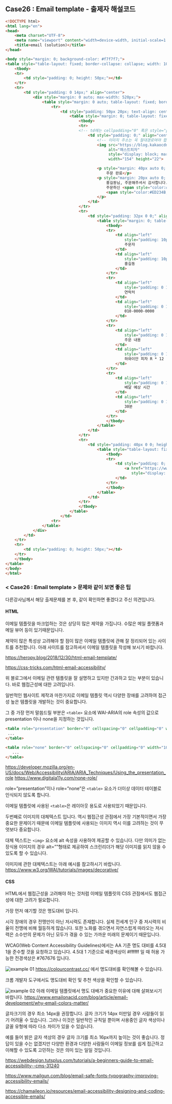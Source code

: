 ## Case26 : Email template - 출제자 해설코드
```html
<!DOCTYPE html>
<html lang="en">
<head>
    <meta charset="UTF-8">
    <meta name="viewport" content="width=device-width, initial-scale=1.0">
    <title>email (solution)</title>
</head>

<body style="margin: 0; background-color: #f7f7f7;">
<table style="table-layout: fixed; border-collapse: collapse; width: 100%; background-color: #f7f7f7;">
    <tbody>
    <tr>
        <td style="padding: 0; height: 50px;"></td>
    </tr>
    <tr>
        <td style="padding: 0 14px;" align="center">
            <div style="margin: 0 auto; max-width: 520px;">
                <table style="margin: 0 auto; table-layout: fixed; border-collapse: collapse; max-width: 520px; width: 100%; background-color: #fff;">
                    <tr>
                        <td style="padding: 50px 20px; text-align: center;" align="center">
                            <table style="margin: 0; table-layout: fixed; border-collapse: collapse; width: 100%;">
                                <tbody>
                                <tr>
                                <!-- td에는 cellpadding="0" 혹은 style="padding: 0"을 꼭 해주어야 임의 여백이 생기지 않습니다. -->
                                    <td style="padding: 0;" align="center" cellpadding="0">
                                        <!-- 이미지 주소는 꼭 절대경로여야 합니다. -->
                                        <img src="https://blog.kakaocdn.net/dn/c7opH9/btq1uu796qe/6LzreaQDOCQAKRnS2clB4K/img.png"
                                             alt="패스트피자"
                                             style="display: block; margin: 0 auto; width: 154px; height: 22px;"
                                             width="154" height="22">

                                        <p style="margin: 40px auto 0; max-width: 420px; font-family: -apple-system, BlinkMacSystemFont, 'Apple SD Gothic Neo', '맑은 고딕', sans-serf; font-size: 24px; font-weight: 700; color: #333; -webkit-text-size-adjust: 100%;">
                                            주문 완료</p>
                                        <p style="margin: 20px auto 0; max-width: 420px; font-family: -apple-system, BlinkMacSystemFont, 'Apple SD Gothic Neo', '맑은 고딕', sans-serf; font-size: 14px; color: #666; word-break: keep-all; line-height: 22px; -webkit-text-size-adjust: 100%;">
                                            홍길동님, 주문해주셔서 감사합니다.<br>
                                            주문하신 <span style="color:#ED234B;">하와이안 피자 R * 12</span>가 주문 완료 되었습니다.<br>
                                            <span style="color:#ED234B;">30분 이내로 배달 완료 예정</span>이니 잠시만 기다려주세요.
                                        </p>
                                    </td>
                                </tr>
                                <tr>
                                    <td style="padding: 32px 0 0;" align="center">
                                        <table style="margin: 0; table-layout: fixed; border-collapse: collapse; max-width: 420px; width: 100%; border-top: 1px solid #ddd; border-bottom: 1px solid #ddd;">
                                            <tbody>
                                            <tr>
                                                <td align="left"
                                                    style="padding: 10px 10px 0; width: 88px; font-family: -apple-system, BlinkMacSystemFont, 'Apple SD Gothic Neo', '맑은 고딕', sans-serf; font-size: 14px; color: #666; line-height: 24px; vertical-align: top;">
                                                    주문자
                                                </td>
                                                <td align="left"
                                                    style="padding: 10px 10px 0; font-family: -apple-system, BlinkMacSystemFont, 'Apple SD Gothic Neo', '맑은 고딕', sans-serf; font-size: 14px; color: #222; line-height: 24px; vertical-align: top;">
                                                    홍길동
                                                </td>
                                            </tr>
                                            <tr>
                                                <td align="left"
                                                    style="padding: 0 10px; width: 88px; font-family: -apple-system, BlinkMacSystemFont, 'Apple SD Gothic Neo', '맑은 고딕', sans-serf; font-size: 14px; color: #666; line-height: 24px; vertical-align: top;">
                                                    연락처
                                                </td>
                                                <td align="left"
                                                    style="padding: 0 10px; font-family: -apple-system, BlinkMacSystemFont, 'Apple SD Gothic Neo', '맑은 고딕', sans-serf; font-size: 14px; color: #222; line-height: 24px; vertical-align: top;">
                                                    010-0000-0000
                                                </td>
                                            </tr>
                                            <tr>
                                                <td align="left"
                                                    style="padding: 0 10px; width: 88px; font-family: -apple-system, BlinkMacSystemFont, 'Apple SD Gothic Neo', '맑은 고딕', sans-serf; font-size: 14px; color: #666; line-height: 24px; vertical-align: top;">
                                                    주문 내용
                                                </td>
                                                <td align="left"
                                                    style="padding: 0 10px; font-family: -apple-system, BlinkMacSystemFont, 'Apple SD Gothic Neo', '맑은 고딕', sans-serf; font-size: 14px; color: #222; line-height: 24px; vertical-align: top;">
                                                    하와이안 피자 R * 12
                                                </td>
                                            </tr>
                                            <tr>
                                                <td align="left"
                                                    style="padding: 0 10px 10px; width: 88px; font-family: -apple-system, BlinkMacSystemFont, 'Apple SD Gothic Neo', '맑은 고딕', sans-serf; font-size: 14px; color: #666; vertical-align: top;">
                                                    베달 예상 시간
                                                </td>
                                                <td align="left"
                                                    style="padding: 0 10px 10px; font-family: -apple-system, BlinkMacSystemFont, 'Apple SD Gothic Neo', '맑은 고딕', sans-serf; font-size: 14px; color: #222; vertical-align: top;">
                                                    30분
                                                </td>
                                            </tr>
                                            </tbody>
                                        </table>
                                    </td>
                                </tr>
                                <tr>
                                    <td style="padding: 40px 0 0; height: 56px" align="center">
                                        <table style="table-layout: fixed; border-collapse: collapse; width: 150px; height: 56px; text-align: center;">
                                            <tbody>
                                            <tr>
                                                <td style="padding: 0; height: 56px; border-radius: 4px; background-color: #ED234B;">
                                                    <a href="https://www.fastcampus.co.kr/" target="_blank"
                                                       style="display: block; margin: 0 auto; padding: 0; width: 150px; height: 56px; line-height: 56px; font-family: -apple-system, BlinkMacSystemFont, 'Apple SD Gothic Neo', '맑은 고딕', sans-serf; font-size: 16px; color: #fff; text-decoration: none;">주문 확인하기</a>
                                                </td>
                                            </tr>
                                            </tbody>
                                        </table>
                                    </td>
                                </tr>
                                </tbody>
                            </table>
                        </td>
                    <tr>
                </table>
            </div>
        </td>
    </tr>
    <tr>
        <td style="padding: 0; height: 50px;"></td>
    </tr>
    </tbody>
</table>
</body>
</html>
```
### < Case26 : Email template > 문제와 같이 보면 좋은 팁 
다른강사님께서 해당 출제문제를 본 후, 같이 확인하면 좋겠다고 주신 의견입니다.

#### HTML
이메일 템플릿을 마크업하는 것은 상당히 많은 제약을 가집니다. 수많은 메일 플랫폼과 메일 뷰어 등이 있기때문입니다. 

제약이 많은 특성상 고려해야 할 점이 많은 이메일 템플릿에 관해 잘 정리되어 있는 사이트를 추천합니다. 아래 사이트를 참고하셔서 이메일 템플릿을 작성해 보시기 바랍니다.

https://heropy.blog/2018/12/30/html-email-template/ 

https://css-tricks.com/html-email-accessibility/

위 블로그에서 이메일 관련 템플릿을 잘 설명하고 있지만 간과하고 있는 부분이 있습니다.
바로 웹접근성에 대한 고려입니다.

일반적인 웹사이트 제작과 마찬가지로 이메일 템플릿 역시 다양한 장애를 고려하여 접근성 높은 템플릿을 개발하는 것이 중요합니다.

그 중 가장 먼저 말씀드릴 부분은 `<table>` 요소에 WAI-ARIA의 role 속성의 값으로 presentation 이나 none을 지정하는 것입니다.

```html
<table role="presentation" border="0" cellspacing="0" cellpadding="0" width="100%">
 ...
</table>
 
<table role="none" border="0" cellspacing="0" cellpadding="0" width="100%">
   ...
</table>
```
https://developer.mozilla.org/en-US/docs/Web/Accessibility/ARIA/ARIA_Techniques/Using_the_presentation_role
https://www.digitala11y.com/none-role/ 

role=”presentation”이나 role=”none”은 `<table>` 요소가 더이상 데이터 테이블로 인식되지 않도록 합니다.

이메일 템플릿에 사용된 `<table>`은 레이아웃 용도로 사용되었기 때문입니다.

두번째로 이미지의 대체텍스트 입니다. 역시 웹접근성 관점에서 가장 기본적이면서 가장 중요한 문제이기 때문에 이메일 템플릿에 사용되는 이미지 역시 이를 고려하는 것이 무엇보다 중요합니다.

대체 텍스트는 `<img>` 요소에 alt 속성을 사용하여 제공할 수 있습니다. 
다만 의미가 없는 장식용 이미지의 경우 alt=””형태로 제공하여 스크린리더가 해당 이미지를 읽지 않을 수 있도록 할 수 있습니다.


이미지에 관한 대체텍스트는 아래 예시를 참고하시기 바랍니다.
https://www.w3.org/WAI/tutorials/images/decorative/ 


#### CSS
HTML에서 웹접근성을 고려해야 하는 것처럼 이메일 템플릿의 CSS 관점에서도 웹접근성에 대한 고려가 필요합니다.

가장 먼저 얘기할 것은 명도대비 입니다.

시각 장애의 경우 전맹만이 아닌 저시력도 존재합니다. 실제 전세계 인구 중 저시력의 비율이 전맹에 비해 월등하게 많습니다. 또한 노화를 겪으면서 자연스럽게 따라오는 저시력은 소수만의 문제가 아닌 모두가 겪을 수 있는 가까운 미래의 문제이기 때문입니다. 

WCAG(Web Content Accessibility Guidelines)에서는 AA 기준 명도 대비를 4.5대 1을 준수할 것을 요청하고 있습니다. 4.5대 1 기준으로 배경색상이 #ffffff 일 때 허용 가능한 전경색상은 #767676 입니다.

![example 01](./solution-tip-images/image01.png)
https://colourcontrast.cc/ 에서 명도대비를 확인해볼 수 있습니다.

크롬 개발자 도구에서도 명도대비 확인 및 추천 색상을 확인할 수 있습니다.

![example 02](./solution-tip-images/image02.png)
아래 이메일 템플릿에서 명도 대배가 중요한 이유에 대해 살펴보시기 바랍니다.
https://www.emailonacid.com/blog/article/email-development/why-email-colors-matter/ 

글자크기의 경우 최소 14px을 권장합니다. 글자 크기가 14px 미만일 경우 사람들이 읽기 어려울 수 있습니다. 그러나 이것은 일반적인 규칙일 뿐이며 사용중인 글자 색상이나 글꼴 유형에 따라 다소 차이가 있을 수 있습니다.

예를 들어 밝은 글자 색상의 경우 글자 크기를 최소 16px까지 높이는 것이 좋습니다.
정답이 있을 수는 없겠지만 다양한 환경과 다양한 사람들이 이메일 정보를 쉽게 접근하고 이해할 수 있도록 고민하는 것은 의미 있는 일일 것입니다.

https://webdesign.tutsplus.com/tutorials/a-beginners-guide-to-email-accessibility--cms-31240 

https://www.mailgun.com/blog/email-safe-fonts-typography-improving-accessibility-emails/ 

https://chamaileon.io/resources/email-accessibility-designing-and-coding-accessible-emails/ 
